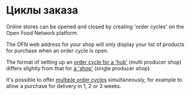 # Циклы заказа

Online stores can be opened and closed by creating 'order cycles' on the Open Food Network platform.

The OFN web address for your shop will only display your list of products for purchase when an order cycle is open.

The format of setting up an [order cycle for a 'hub'](order-cycles-for-hubs.md) \(multi producer shop\) differs slightly from that for [a 'shop'](order-cycles-for-producers.md) \(single producer shop\).

It's possible to offer [multiple order cycles](opening-more-than-one-order-cycle.md) simultaneously, for example to allow a purchase for delivery in 1, 2 or 3 weeks.

